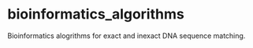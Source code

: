 # bioinformatics_algorithms

Bioinformatics alogrithms for exact and inexact DNA sequence matching.
